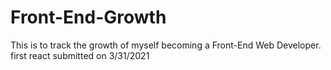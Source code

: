 # Front-End-Growth
This is to track the growth of myself becoming a Front-End Web Developer.
first react submitted on 3/31/2021


